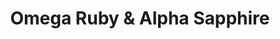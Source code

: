 ---
title: Omega Ruby & Alpha Sapphire
permalink: /pokemon/oras
author_profile: false
toc: true
toc_sticky: true
---